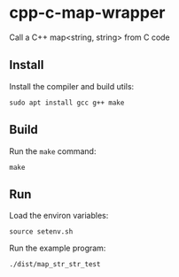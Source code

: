 # cpp-c-map-wrapper
Call a C++ map&lt;string, string&gt; from C code

Install
-------

Install the compiler and build utils:

```
sudo apt install gcc g++ make
```

Build
-----

Run the `make` command:

```
make
```

Run
---

Load the environ variables:

```
source setenv.sh
```

Run the example program:

```
./dist/map_str_str_test
```
